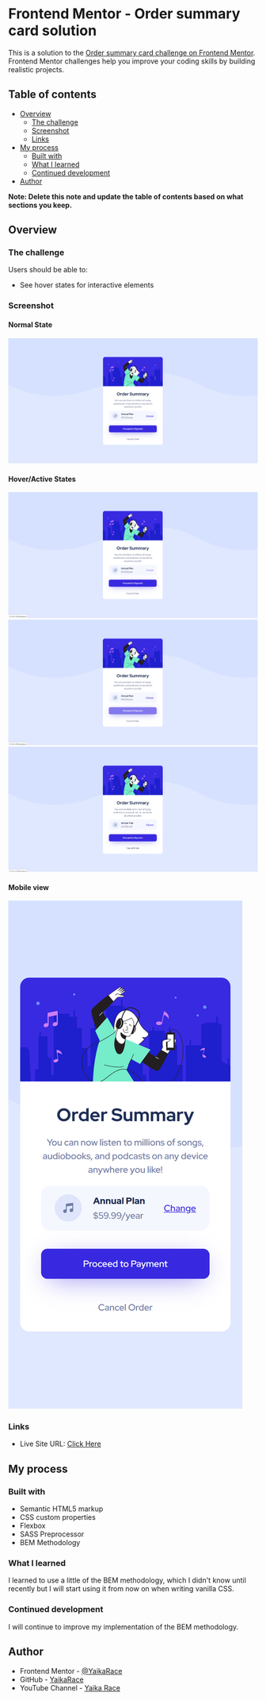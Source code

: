 # Frontend Mentor - Order summary card solution

This is a solution to the [Order summary card challenge on Frontend Mentor](https://www.frontendmentor.io/challenges/order-summary-component-QlPmajDUj). Frontend Mentor challenges help you improve your coding skills by building realistic projects. 

## Table of contents

- [Overview](#overview)
  - [The challenge](#the-challenge)
  - [Screenshot](#screenshot)
  - [Links](#links)
- [My process](#my-process)
  - [Built with](#built-with)
  - [What I learned](#what-i-learned)
  - [Continued development](#continued-development)
- [Author](#author)

**Note: Delete this note and update the table of contents based on what sections you keep.**

## Overview

### The challenge

Users should be able to:

- See hover states for interactive elements

### Screenshot

#### Normal State
![](./screenshots/Normal.png)

#### Hover/Active States
![](./screenshots/Active1.png)
![](./screenshots/Active2.png)
![](./screenshots/Active3.png)

#### Mobile view
![](./screenshots/Mobile.png)



### Links

- Live Site URL: [Click Here](https://order-summary-component-yaikarace.vercel.app)

## My process

### Built with

- Semantic HTML5 markup
- CSS custom properties
- Flexbox
- SASS Preprocessor
- BEM Methodology

### What I learned
I learned to use a little of the BEM methodology, which I didn't know until recently but I will start using it from now on when writing vanilla CSS.

### Continued development
I will continue to improve my implementation of the BEM methodology.

## Author

- Frontend Mentor - [@YaikaRace](https://www.frontendmentor.io/profile/YaikaRace)
- GitHub - [YaikaRace](https://github.com/yaikarace)
- YouTube Channel - [Yaika Race](https://youtube.com/c/yaikarace)
